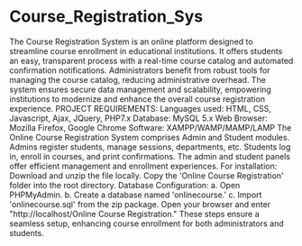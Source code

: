 # Course_Registration_Sys
The Course Registration System is an online platform designed to streamline course enrollment in educational institutions. It offers students an easy, transparent process with a real-time course catalog and automated confirmation notifications. Administrators benefit from robust tools for managing the course catalog, reducing administrative overhead. The system ensures secure data management and scalability, empowering institutions to modernize and enhance the overall course registration experience.  PROJECT REQUIREMENTS: Languages used: HTML, CSS, Javascript, Ajax, JQuery, PHP7.x Database: MySQL 5.x Web Browser: Mozilla Firefox, Google Chrome Software: XAMPP/WAMP/MAMP/LAMP  The Online Course Registration System comprises Admin and Student modules. Admins register students, manage sessions, departments, etc. Students log in, enroll in courses, and print confirmations. The admin and student panels offer efficient management and enrollment experiences. For installation: Download and unzip the file locally. Copy the 'Online Course Registration' folder into the root directory. Database Configuration: a. Open PHPMyAdmin. b. Create a database named 'onlinecourse.' c. Import 'onlinecourse.sql' from the zip package. Open your browser and enter "http://localhost/Online Course Registration." These steps ensure a seamless setup, enhancing course enrollment for both administrators and students.
